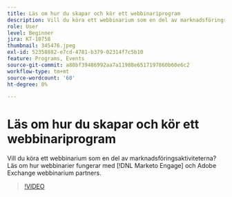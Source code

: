 ```yaml
---
title: Läs om hur du skapar och kör ett webbinariprogram
description: Vill du köra ett webbinarium som en del av marknadsföringsaktiviteterna? Läs om hur webbinarier fungerar med [!DNL Marketo Engage] och Adobe Exchange webbinarium partners.
role: User
level: Beginner
jira: KT-10758
thumbnail: 345476.jpeg
exl-id: 52358882-e7cd-4781-b379-02314f7c5b10
feature: Programs, Events
source-git-commit: a80bf39486992aa7a11988e6517197860b60e6c2
workflow-type: tm+mt
source-wordcount: '60'
ht-degree: 0%

---
```


# Läs om hur du skapar och kör ett webbinariprogram

Vill du köra ett webbinarium som en del av marknadsföringsaktiviteterna? Läs om hur webbinarier fungerar med [!DNL Marketo Engage] och Adobe Exchange webbinarium partners.

>[!VIDEO](https://video.tv.adobe.com/v/345476/?quality=12&learn=on)
